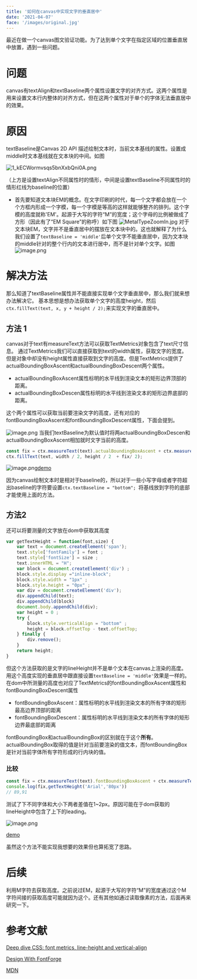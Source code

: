 ```yaml
---
title: '如何在canvas中实现文字的垂直居中'
date: '2021-04-07'
face: '/images/original.jpg'
---
```

最近在做一个canvas图文验证功能。为了达到单个文字在指定区域的位置垂直居中放置，遇到一些问题。
# 问题
canvas有textAlign和textBaseline两个属性设置文字的对齐方式。这两个属性是用来设置文本行内整体的对齐方式，但在这两个属性对于单个的字体无法垂直居中的效果。
# 原因
textBaseline是Canvas 2D API 描述绘制文本时，当前文本基线的属性。设置成middle时文本基线就在文本块的中间。如图

![1_kECWormvsqs5bnXxbQni0A.png](https://p6-juejin.byteimg.com/tos-cn-i-k3u1fbpfcp/20b44fac6b3b434f91a4630352a60d08~tplv-k3u1fbpfcp-watermark.image)

（上方是设置textAlign不同属性时的情形，中间是设置textBaseline不同属性时的情形红线为baseline的位置）

- 首先要知道文本块EM的概念。在文字印刷的时代，每一个文字都会放在一个个方框内形成一个字模，每一个字模是等高的这样就能够整齐的排列。这个字模的高度就称'EM'。起源于大写的字符“M”的宽度；这个字母的比例被做成了方形（因此有了“EM Square”的称呼）如下图
![MetalTypeZoomIn.jpg](https://p6-juejin.byteimg.com/tos-cn-i-k3u1fbpfcp/f5c5330e5ebc446ca965cffab54c5534~tplv-k3u1fbpfcp-watermark.image)
对于文本块EM，文字并不是垂直居中的摆放在文本块中的。这也就解释了为什么我们设置了`textBaseline = 'middle'`后单个文字不能垂直居中，因为文本块的middle针对的整个行内的文本进行居中，而不是针对单个文字。如图
![image.png](https://p6-juejin.byteimg.com/tos-cn-i-k3u1fbpfcp/e9496c4b56704eb2b5a337ef06061332~tplv-k3u1fbpfcp-watermark.image)
# 解决方法 
那么知道了textBaseline属性并不能直接实现单个文字垂直居中，那么我们就来想办法解决它。
基本思想是想办法获取单个文字的高度height，然后`ctx.fillText(text, x, y + height / 2);`来实现文字的垂直居中。
## 方法 1
canvas对于text有measureText方法可以获取TextMetrics对象包含了text尺寸信息。
通过TextMetrics我们可以直接获取到text的width属性，获取文字的宽度。但是对象中却没有height属性直接获取到文字的高度。但是TextMetrics提供了actualBoundingBoxAscent和actualBoundingBoxDescent两个属性。
- actualBoundingBoxAscent属性标明的水平线到渲染文本的矩形边界顶部的距离。
- actualBoundingBoxDescen属性标明的水平线到渲染文本的矩形边界底部的距离。

这个两个属性可以获取当前要渲染文字的高度，还有对应的fontBoundingBoxAscent和fontBoundingBoxDescent属性，下面会提到。

![image.png](https://p3-juejin.byteimg.com/tos-cn-i-k3u1fbpfcp/8236a35ef7c84b9a9e75295aa2aa6310~tplv-k3u1fbpfcp-watermark.image)
当我们textBaseline为默认值时将两actualBoundingBoxDescen和actualBoundingBoxAscent相加就时文字当前的高度。

```js
const fix = ctx.measureText(text).actualBoundingBoxAscent + ctx.measureText(text).actualBoundingBoxDescent;
ctx.fillText(text, width / 2, height / 2  + fix/ 2);
```
![image.png](https://p6-juejin.byteimg.com/tos-cn-i-k3u1fbpfcp/cfea893a85d34572adf93f881a4eb2e0~tplv-k3u1fbpfcp-watermark.image)[demo](https://codepen.io/rookiechen4/pen/vYXgvyK?editors=1011)

因为canvas绘制文本时是相对于baseline的，所以对于一些小写字母或者字符超出baseline的字符要设置`ctx.textBaseline = "bottom"; `将基线放到字符的底部才能使用上面的方法。

## 方法2
还可以将要测量的文字放在dom中获取其高度

```js
var getTextHeight = function(font,size) {
	var text = document.createElement('span');
	text.style['fontFamily'] = font ;
	text.style['fontSize'] = size ;
	text.innerHTML = "H";
	var block = document.createElement('div') ;
	block.style.display ="inline-block";
	block.style.width = "1px" ;
	block.style.height = "0px" ; 
	var div = document.createElement('div');
	div.appendChild(text);
	div.appendChild(block)
	document.body.appendChild(div);
	var height = 0 ;
	try {
		block.style.verticalAlign = "bottom" ;
		height = block.offsetTop - text.offsetTop;
	} finally {
		div.remove();
	}
	return height;
}
```
但这个方法获取的是文字的lineHeight并不是单个文本在canvas上渲染的高度。用这个高度实现的垂直居中跟直接设置`textBaseline = 'middle'`效果是一样的。在dom中所测量的高度也对应了TextMetrics的fontBoundingBoxAscent属性和fontBoundingBoxDescent属性
- fontBoundingBoxAscent：属性标明的水平线到渲染文本的所有字体的矩形最高边界顶部的距离
- fontBoundingBoxDescent：属性标明的水平线到渲染文本的所有字体的矩形边界最底部的距离

fontBoundingBox和actualBoundingBox的区别就在于这个**所有**。actualBoundingBox取得的值是针对当前要渲染的值文本，而fontBoundingBox是针对当前字体所有字符形成的行内块的值。
### 比较

```js
const fix = ctx.measureText(text).fontBoundingBoxAscent + ctx.measureText(text).fontBoundingBoxDescent;
console.log(fix,getTextHeight('Arial','80px'))
// 89,91
```
测试了下不同字体和大小下两者差值在1~2px。原因可能在于dom获取的lineHeight中包含了上下的leading。

![image.png](https://p9-juejin.byteimg.com/tos-cn-i-k3u1fbpfcp/027c55de8cd74b4db91bb868317065a8~tplv-k3u1fbpfcp-watermark.image)

[demo](https://codepen.io/rookiechen4/pen/vYXgvyK?editors=1011)


虽然这个方法不能实现我想要的效果但也算拓宽了思路。

# 后续
利用M字符去获取高度。之前说过EM，起源于大写的字符“M”的宽度通过这个M字符间接的获取高度可能就因为这个。还有其他如通过读取像素的方法，后面再来研究一下。

# 参考文献
[Deep dive CSS: font metrics, line-height and vertical-align
](https://iamvdo.me/en/blog/css-font-metrics-line-height-and-vertical-align)

[Design With FontForge](http://designwithfontforge.com/en-US/The_EM_Square.html)

[MDN](https://developer.mozilla.org/zh-CN/)